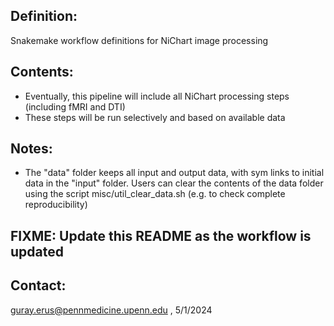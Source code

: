 ## Definition:
Snakemake workflow definitions for NiChart image processing

## Contents:
* Eventually, this pipeline will include all NiChart processing steps (including fMRI and DTI)
* These steps will be run selectively and based on available data

## Notes:
* The "data" folder keeps all input and output data, with sym links to initial data in the "input" folder. Users can clear the contents of the data folder using the script misc/util_clear_data.sh (e.g. to check complete reproducibility)

## FIXME: Update this README as the workflow is updated

## Contact:
guray.erus@pennmedicine.upenn.edu , 5/1/2024
